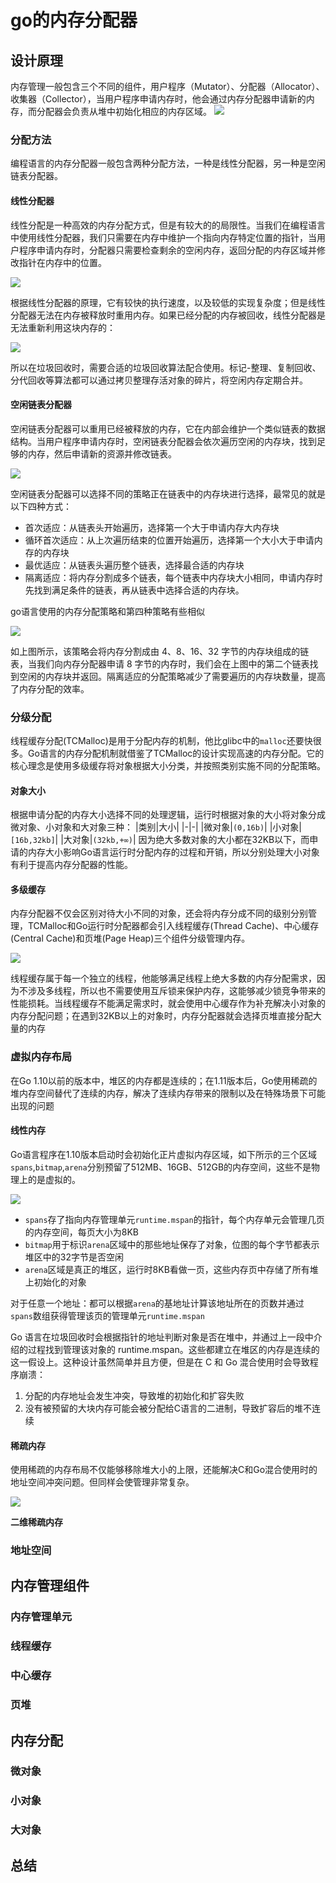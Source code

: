 # go的内存分配器

## 设计原理
内存管理一般包含三个不同的组件，用户程序（Mutator）、分配器（Allocator）、收集器（Collector），当用户程序申请内存时，他会通过内存分配器申请新的内存，而分配器会负责从堆中初始化相应的内存区域。
![](https://cdn.jsdelivr.net/gh/lnback/imgbed/img/20210111194327.png)
### 分配方法
编程语言的内存分配器一般包含两种分配方法，一种是线性分配器，另一种是空闲链表分配器。
#### 线性分配器
线性分配是一种高效的内存分配方式，但是有较大的的局限性。当我们在编程语言中使用线性分配器，我们只需要在内存中维护一个指向内存特定位置的指针，当用户程序申请内存时，分配器只需要检查剩余的空闲内存，返回分配的内存区域并修改指针在内存中的位置。

![](https://cdn.jsdelivr.net/gh/lnback/imgbed/img/20210111194354.png)

根据线性分配器的原理，它有较快的执行速度，以及较低的实现复杂度；但是线性分配器无法在内存被释放时重用内存。如果已经分配的内存被回收，线性分配器是无法重新利用这块内存的：

![](https://cdn.jsdelivr.net/gh/lnback/imgbed/img/20210111201623.png)

所以在垃圾回收时，需要合适的垃圾回收算法配合使用。标记-整理、复制回收、分代回收等算法都可以通过拷贝整理存活对象的碎片，将空闲内存定期合并。

#### 空闲链表分配器
空闲链表分配器可以重用已经被释放的内存，它在内部会维护一个类似链表的数据结构。当用户程序申请内存时，空闲链表分配器会依次遍历空闲的内存块，找到足够的内存，然后申请新的资源并修改链表。

![](https://cdn.jsdelivr.net/gh/lnback/imgbed/img/20210111202528.png)

空闲链表分配器可以选择不同的策略正在链表中的内存块进行选择，最常见的就是以下四种方式：
- 首次适应：从链表头开始遍历，选择第一个大于申请内存大内存块
- 循环首次适应：从上次遍历结束的位置开始遍历，选择第一个大小大于申请内存的内存块
- 最优适应：从链表头遍历整个链表，选择最合适的内存块
- 隔离适应：将内存分割成多个链表，每个链表中内存块大小相同，申请内存时先找到满足条件的链表，再从链表中选择合适的内存块。

go语言使用的内存分配策略和第四种策略有些相似

![](https://cdn.jsdelivr.net/gh/lnback/imgbed/img/20210111203808.png)

如上图所示，该策略会将内存分割成由 4、8、16、32 字节的内存块组成的链表，当我们向内存分配器申请 8 字节的内存时，我们会在上图中的第二个链表找到空闲的内存块并返回。隔离适应的分配策略减少了需要遍历的内存块数量，提高了内存分配的效率。

### 分级分配
线程缓存分配(TCMalloc)是用于分配内存的机制，他比glibc中的`malloc`还要快很多。Go语言的内存分配机制就借鉴了TCMalloc的设计实现高速的内存分配。它的核心理念是使用多级缓存将对象根据大小分类，并按照类别实施不同的分配策略。
#### 对象大小
根据申请分配的内存大小选择不同的处理逻辑，运行时根据对象的大小将对象分成微对象、小对象和大对象三种：
|类别|大小|
|-|-|
|微对象|`(0,16b)`|
|小对象|`[16b,32kb]`|
|大对象|`(32kb,+∞)`|
因为绝大多数对象的大小都在32KB以下，而申请的内存大小影响Go语言运行时分配内存的过程和开销，所以分别处理大小对象有利于提高内存分配器的性能。
#### 多级缓存
内存分配器不仅会区别对待大小不同的对象，还会将内存分成不同的级别分别管理，TCMalloc和Go运行时分配器都会引入线程缓存(Thread Cache)、中心缓存(Central Cache)和页堆(Page Heap)三个组件分级管理内存。

![](https://cdn.jsdelivr.net/gh/lnback/imgbed/img/20210112111521.png)

线程缓存属于每一个独立的线程，他能够满足线程上绝大多数的内存分配需求，因为不涉及多线程，所以也不需要使用互斥锁来保护内存，这能够减少锁竞争带来的性能损耗。当线程缓存不能满足需求时，就会使用中心缓存作为补充解决小对象的内存分配问题；在遇到32KB以上的对象时，内存分配器就会选择页堆直接分配大量的内存

### 虚拟内存布局
在Go 1.10以前的版本中，堆区的内存都是连续的；在1.11版本后，Go使用稀疏的堆内存空间替代了连续的内存，解决了连续内存带来的限制以及在特殊场景下可能出现的问题
#### 线性内存
Go语言程序在1.10版本启动时会初始化正片虚拟内存区域，如下所示的三个区域`spans`,`bitmap`,`arena`分别预留了512MB、16GB、512GB的内存空间，这些不是物理上的是虚拟的。

![](https://cdn.jsdelivr.net/gh/lnback/imgbed/img/20210112140943.png)

- `spans`存了指向内存管理单元`runtime.mspan`的指针，每个内存单元会管理几页的内存空间，每页大小为8KB
- `bitmap`用于标识`arena`区域中的那些地址保存了对象，位图的每个字节都表示堆区中的32字节是否空闲
- `arena`区域是真正的堆区，运行时8KB看做一页，这些内存页中存储了所有堆上初始化的对象

对于任意一个地址：都可以根据`arena`的基地址计算该地址所在的页数并通过`spans`数组获得管理该页的管理单元`runtime.mspan`

Go 语言在垃圾回收时会根据指针的地址判断对象是否在堆中，并通过上一段中介绍的过程找到管理该对象的 runtime.mspan。这些都建立在堆区的内存是连续的这一假设上。这种设计虽然简单并且方便，但是在 C 和 Go 混合使用时会导致程序崩溃：
1.  分配的内存地址会发生冲突，导致堆的初始化和扩容失败
2.  没有被预留的大块内存可能会被分配给C语言的二进制，导致扩容后的堆不连续

#### 稀疏内存
使用稀疏的内存布局不仅能够移除堆大小的上限，还能解决C和Go混合使用时的地址空间冲突问题。但同样会使管理非常复杂。

![](https://cdn.jsdelivr.net/gh/lnback/imgbed/img/20210112141112.png)

**二维稀疏内存**
### 地址空间
#### 
## 内存管理组件
### 内存管理单元
### 线程缓存
### 中心缓存
### 页堆

## 内存分配
### 微对象
### 小对象
### 大对象

## 总结